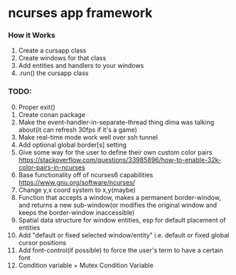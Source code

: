 # ncurses app framework

### How it Works
1. Create a cursapp class
2. Create windows for that class
3. Add entities and handlers to your windows
4. .run() the cursapp class

### TODO:
0. Proper exit()
1. Create conan package
2. Make the event-handler-in-separate-thread thing dima was talking about(it can refresh 30fps if it's a game)
3. Make real-time mode work well over ssh tunnel
4. Add optional global border[s] setting
5. Give some way for the user to define their own custom color pairs https://stackoverflow.com/questions/33985896/how-to-enable-32k-color-pairs-in-ncurses
6. Base functionality off of ncurses6 capabilities https://www.gnu.org/software/ncurses/
7. Change y,x coord system to x,y(maybe)
8. Function that accepts a window, makes a permanent border-window, and returns a new sub-window(or modifies the original window and keeps the border-window inaccessible)
9. Spatial data structure for window entities, esp for default placement of entities
10. Add "default or fixed selected window/entity" i.e. default or fixed global cursor positions
11. Add font-control(if possible) to force the user's term to have a certain font
12. Condition variable + Mutex Condition Variable
